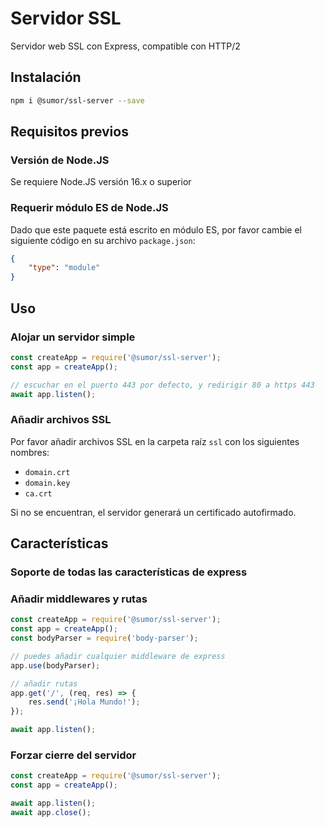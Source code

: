# Servidor SSL
Servidor web SSL con Express, compatible con HTTP/2

## Instalación
```bash
npm i @sumor/ssl-server --save
```

## Requisitos previos

### Versión de Node.JS
Se requiere Node.JS versión 16.x o superior

### Requerir módulo ES de Node.JS
Dado que este paquete está escrito en módulo ES, por favor cambie el siguiente código en su archivo `package.json`:
```json
{
    "type": "module"
}
```

## Uso

### Alojar un servidor simple

```javascript
const createApp = require('@sumor/ssl-server');
const app = createApp();

// escuchar en el puerto 443 por defecto, y redirigir 80 a https 443
await app.listen();
```


### Añadir archivos SSL
Por favor añadir archivos SSL en la carpeta raíz `ssl` con los siguientes nombres:
- `domain.crt`
- `domain.key`
- `ca.crt`

Si no se encuentran, el servidor generará un certificado autofirmado.

## Características

### Soporte de todas las características de express

### Añadir middlewares y rutas

```javascript
const createApp = require('@sumor/ssl-server');
const app = createApp();
const bodyParser = require('body-parser');

// puedes añadir cualquier middleware de express
app.use(bodyParser);

// añadir rutas
app.get('/', (req, res) => {
    res.send('¡Hola Mundo!');
});

await app.listen();
```

### Forzar cierre del servidor

```javascript
const createApp = require('@sumor/ssl-server');
const app = createApp();

await app.listen();
await app.close();
```